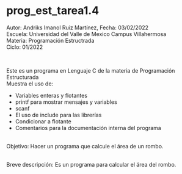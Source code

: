 # prog_est_tarea1.4
<p>Autor: Andriks Imanol Ruiz Martínez, Fecha: 03/02/2022 <br>
Escuela: Universidad del Valle de Mexico Campus Villahermosa <br>
Materia: Programación Estructrada <br>
Ciclo: 01/2022</p>
<br>
<p>Este es un programa en Lenguaje C de la materia de Programación Estructurada<br>
Muestra el uso de:
  <ul>
    <li>Variables enteras y flotantes</li>
    <li>printf para mostrar mensajes y variables</li>
    <li>scanf</li>
    <li>El uso de include para las librerías</li>
    <li>Condicionar a flotante</li>
    <li>Comentarios para la documentación interna del programa</li>
    </ul>
    </p>
<br>
Objetivo: Hacer un programa que calcule el área de un rombo.
<br>
<br>
<p>Breve descripción:
Es un programa para calcular el área del rombo.
<br>
</p>
